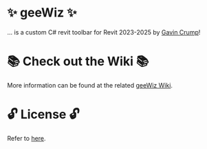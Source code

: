 # ✨ geeWiz ✨
 ... is a custom C# revit toolbar for Revit 2023-2025 by [Gavin Crump](https://github.com/aussieBIMguru/geeWiz/wiki/1.0-%E2%80%90-About#about-the-author)!

# 📚 Check out the Wiki 📚
More information can be found at the related [geeWiz Wiki](https://github.com/aussieBIMguru/geeWiz/wiki).

# 🔓 License 🔓
Refer to [here](https://github.com/aussieBIMguru/geeWiz/tree/main?tab=MIT-1-ov-file).
